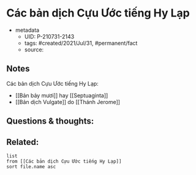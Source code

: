 ---
---

# Các bản dịch Cựu Ước tiếng Hy Lạp

- metadata
	- UID: P-210731-2143
	- tags: #created/2021/Jul/31, #permanent/fact 
	- source: 

## Notes
Các bản dịch Cựu Ước tiếng Hy Lạp:
- [[Bản bảy mươi]] hay [[Septuaginta]]
- [[Bản dịch Vulgate]] do [[Thánh Jerome]]

## Questions & thoughts:

## Related:
```dataview
list
from [[Các bản dịch Cựu Ước tiếng Hy Lạp]]
sort file.name asc
```
